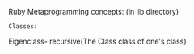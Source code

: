 Ruby Metaprogramming concepts: (in lib directory)

    Classes:

Eigenclass- recursive(The Class class of one's class)

